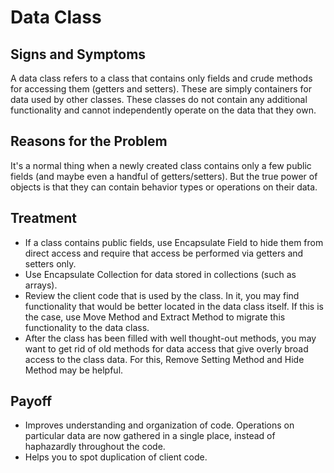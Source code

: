 Data Class
==========

Signs and Symptoms
------------------

A data class refers to a class that contains only fields and crude methods for accessing them (getters and setters). These are simply containers for data used by other classes. These classes do not contain any additional functionality and cannot independently operate on the data that they own.

Reasons for the Problem
-----------------------

It's a normal thing when a newly created class contains only a few public fields (and maybe even a handful of getters/setters). But the true power of objects is that they can contain behavior types or operations on their data.

Treatment
---------

- If a class contains public fields, use Encapsulate Field to hide them from direct access and require that access be performed via getters and setters only.
- Use Encapsulate Collection for data stored in collections (such as arrays).
- Review the client code that is used by the class. In it, you may find functionality that would be better located in the data class itself. If this is the case, use Move Method and Extract Method to migrate this functionality to the data class.
- After the class has been filled with well thought-out methods, you may want to get rid of old methods for data access that give overly broad access to the class data. For this, Remove Setting Method and Hide Method may be helpful.

Payoff
------

- Improves understanding and organization of code. Operations on particular data are now gathered in a single place, instead of haphazardly throughout the code.
- Helps you to spot duplication of client code.
